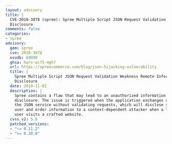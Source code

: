 ```yaml
---
layout: advisory
title: |
  CVE-2010-3978 (spree): Spree Multiple Script JSON Request Validation Weakness Remote Information
  Disclosure
comments: false
categories:
- spree
advisory:
  gem: spree
  cve: 2010-3978
  osvdb: 69098
  ghsa: hwrx-wc75-mgh7
  url: https://spreecommerce.com/blog/json-hijacking-vulnerability
  title: |
    Spree Multiple Script JSON Request Validation Weakness Remote Information
    Disclosure
  date: 2010-11-02
  description: |
    Spree contains a flaw that may lead to an unauthorized information
    disclosure. The issue is triggered when the application exchanges data using
    the JSON service without validating requests, which will disclose sensitive
    user and order information to a context-dependent attacker when a logged-in
    user visits a crafted website.
  cvss_v2: 5.0
  patched_versions:
  - "~> 0.11.2"
  - ">= 0.30.0"
---
```

